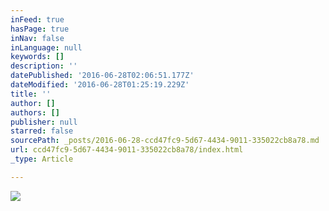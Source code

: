 ```yaml
---
inFeed: true
hasPage: true
inNav: false
inLanguage: null
keywords: []
description: ''
datePublished: '2016-06-28T02:06:51.177Z'
dateModified: '2016-06-28T01:25:19.229Z'
title: ''
author: []
authors: []
publisher: null
starred: false
sourcePath: _posts/2016-06-28-ccd47fc9-5d67-4434-9011-335022cb8a78.md
url: ccd47fc9-5d67-4434-9011-335022cb8a78/index.html
_type: Article

---
```

![](https://the-grid-user-content.s3-us-west-2.amazonaws.com/3ee3e1fe-8c6d-4e16-891a-fb7d592389f9.jpg)